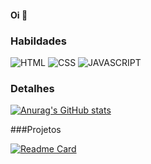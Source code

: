 #### Oi 👋

### Habildades

![HTML](https://img.shields.io/badge/HTML5-E34F26?style=for-the-badge&logo=html5&logoColor=white)
![CSS](https://img.shields.io/badge/CSS3-1572B6?style=for-the-badge&logo=css3&logoColor=white)
![JAVASCRIPT](https://img.shields.io/badge/JavaScript-F7DF1E?style=for-the-badge&logo=javascript&logoColor=black)

### Detalhes

[![Anurag's GitHub stats](https://github-readme-stats.vercel.app/api?username=eduarda-frontend&show_icons=true&theme=transparent)](https://github.com/anuraghazra/github-readme-stats)


###Projetos  

[![Readme Card](https://github-readme-stats.vercel.app/api/pin/?username=eduarda-frontend&repo=github-readme-stats)](https://github.com/anuraghazra/github-readme-stats)

